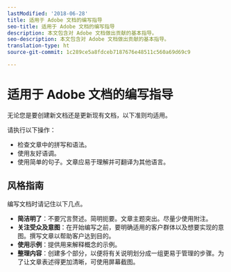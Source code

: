 ```yaml
---
lastModified: '2018-06-28'
title: 适用于 Adobe 文档的编写指导
seo-title: 适用于 Adobe 文档的编写指导
description: 本文包含对 Adobe 文档做出贡献的基本指导。
seo-description: 本文包含对 Adobe 文档做出贡献的基本指导。
translation-type: ht
source-git-commit: 1c289ce5a8fdceb7187676e48511c560a69d69c9

---
```


# 适用于 Adobe 文档的编写指导

无论您是要创建新文档还是更新现有文档，以下准则均适用。

请执行以下操作：

- 检查文章中的拼写和语法。
- 使用友好语调。
- 使用简单的句子。文章应易于理解并可翻译为其他语言。

## 风格指南

编写文档时请记住以下几点。

- **简洁明了**：不要冗言赘述。简明扼要。文章主题突出。尽量少使用附注。
- **关注受众及意图**：在开始编写之前，要明确适用的客户群体以及想要实现的意图。撰写文章以帮助客户达到目的。
- **使用示例**：提供用来解释概念的示例。
- **整理内容**：创建多个部分，以便将有关说明划分成一组更易于管理的步骤。为了让文章表述得更加清晰，可使用屏幕截图。
